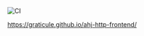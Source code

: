 ![CI](https://github.com/graticule/ahj-http-frontend/actions/workflows/web.yml/badge.svg)

https://graticule.github.io/ahj-http-frontend/